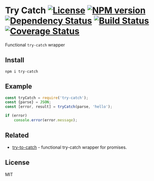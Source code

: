 # Try Catch [![License][LicenseIMGURL]][LicenseURL] [![NPM version][NPMIMGURL]][NPMURL] [![Dependency Status][DependencyStatusIMGURL]][DependencyStatusURL] [![Build Status][BuildStatusIMGURL]][BuildStatusURL] [![Coverage Status][CoverageIMGURL]][CoverageURL]

[NPMIMGURL]:                https://img.shields.io/npm/v/try-catch.svg?style=flat
[BuildStatusIMGURL]:        https://img.shields.io/travis/coderaiser/try-catch/master.svg?style=flat
[DependencyStatusIMGURL]:   https://img.shields.io/gemnasium/coderaiser/try-catch.svg?style=flat
[LicenseIMGURL]:            https://img.shields.io/badge/license-MIT-317BF9.svg?style=flat
[NPMURL]:                   https://npmjs.org/package/try-catch "npm"
[BuildStatusURL]:           https://travis-ci.org/coderaiser/try-catch  "Build Status"
[DependencyStatusURL]:      https://gemnasium.com/coderaiser/try-catch "Dependency Status"
[LicenseURL]:               https://tldrlegal.com/license/mit-license "MIT License"

[CoverageURL]:              https://coveralls.io/github/coderaiser/readify?branch=master
[CoverageIMGURL]:           https://coveralls.io/repos/coderaiser/readify/badge.svg?branch=master&service=github

Functional `try-catch` wrapper

## Install

```
npm i try-catch
```

## Example

```js
const tryCatch = require('try-catch');
const {parse} = JSON;
const [error, result] = tryCatch(parse, 'hello');

if (error)
    console.error(error.message);

```

## Related

- [try-to-catch](https://github.com/coderaiser/try-to-catch "TryToCatch") - functional try-catch wrapper for promises.

## License

MIT

